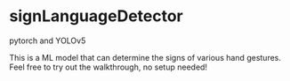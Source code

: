 # signLanguageDetector
pytorch and YOLOv5

This is a ML model that can determine the signs of various hand gestures. Feel free to try out the walkthrough, no setup needed!
